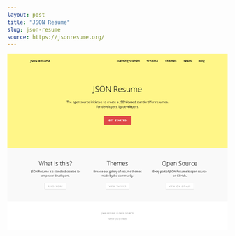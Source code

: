 ```yaml
---
layout: post
title: "JSON Resume"
slug: json-resume
source: https://jsonresume.org/
---
```


<img src="/screenshots/json-resume.png">
